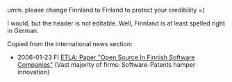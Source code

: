 umm. please change Finnland to Finland to protect your credibility =)

I would, but the header is not editable. Well, Finnland is at least
spelled right in German.

Copied from the international news section:

-   2006-01-23 FI [ETLA: Paper \"Open Source In Finnish Software
    Companies\"](http://www.etla.fi/files/1447_Dp1002.pdf "wikilink")
    (Vast majority of firms: Software-Patents hamper innovation)
